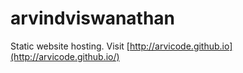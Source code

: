 arvindviswanathan
=================

Static website hosting. Visit [http://arvicode.github.io](http://arvicode.github.io/)
